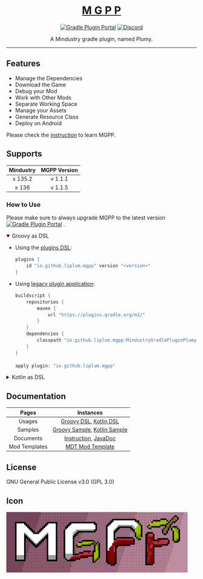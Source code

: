 <div align="center">

# [M G P P](https://plumygame.github.io/mgpp/)

[![Gradle Plugin Portal](https://img.shields.io/gradle-plugin-portal/v/io.github.liplum.mgpp?color=02303a&label=Gradle%20Plugin&logo=Gradle&style=for-the-badge)](https://plugins.gradle.org/plugin/io.github.liplum.mgpp)
[![Discord](https://img.shields.io/discord/937228972041842718?color=%23529b69&label=Discord&logo=Discord&style=for-the-badge)](https://discord.gg/3Hrep3WtUz)

A Mindustry gradle plugin, named Plumy.
___
</div>

## Features

- Manage the Dependencies
- Download the Game
- Debug your Mod
- Work with Other Mods
- Separate Working Space
- Manage your Assets
- Generate Resource Class
- Deploy on Android

Please check the [instruction](https://plumygame.github.io/mgpp/) to learn MGPP.

## Supports

| Mindustry | MGPP Version |
|:---------:|:------------:|
|  ≤ 135.2  |   v 1.1.1    |
|   ≥ 136   |   v 1.1.5    |


### How to Use

Please make sure to always upgrade MGPP to the latest
version [![Gradle Plugin Portal](https://img.shields.io/gradle-plugin-portal/v/io.github.liplum.mgpp?color=02303a&label=&logo=Gradle&style=for-the-badge)](https://plugins.gradle.org/plugin/io.github.liplum.mgpp)
.

<details open>
<summary>
    Groovy as DSL
</summary>

- Using the [plugins DSL](https://docs.gradle.org/current/userguide/plugins.html#sec:plugins_block):
    ```groovy
    plugins {
        id "io.github.liplum.mgpp" version "<version>"
    }
    ```
- Using [legacy plugin application](https://docs.gradle.org/current/userguide/plugins.html#sec:old_plugin_application):
    ```groovy
    buildscript {
        repositories {
            maven {
                url "https://plugins.gradle.org/m2/"
            }
        }
        dependencies {
            classpath "io.github.liplum.mgpp:MindustryGradlePluginPlumy:<version>"
        }
    }
    
    apply plugin: "io.github.liplum.mgpp"
    ```

</details>
<details>
<summary>
    Kotlin as DSL
</summary>

- Using the [plugins DSL](https://docs.gradle.org/current/userguide/plugins.html#sec:plugins_block):
    ```kotlin
    plugins {
      id("io.github.liplum.mgpp") version "<version>"
    }
    ```
- Using [legacy plugin application](https://docs.gradle.org/current/userguide/plugins.html#sec:old_plugin_application):
    ```kotlin
    buildscript {
        repositories {
            maven { url = uri("https://plugins.gradle.org/m2/") }
        }
        dependencies {
            classpath("io.github.liplum.mgpp:MindustryGradlePluginPlumy:<version>")
        }
    }
    
    apply(plugin = "io.github.liplum.mgpp")
    ```

</details>

## Documentation

|     Pages     |                                                                           Instances                                                                            |
|:-------------:|:--------------------------------------------------------------------------------------------------------------------------------------------------------------:|
|    Usages     |                     [Groovy DSL](https://plumygame.github.io/mgpp/groovy.html), [Kotlin DSL](https://plumygame.github.io/mgpp/kotlin.html)                     |
|    Samples    | [Groovy Sample](https://github.com/PlumyGame/mgpp/tree/master/TestProjectGroovy), [Kotlin Sample](https://github.com/PlumyGame/mgpp/tree/master/TestProjectKt) |
|   Documents   |                          [Instruction](https://plumygame.github.io/mgpp/), [JavaDoc](https://plumygame.github.io/mgppDoc/index.html)                           |
| Mod Templates |                                                  [MDT Mod Template](https://github.com/liplum/MdtModTemplate)                                                  |


## License

GNU General Public License v3.0 (GPL 3.0)

## Icon

![preview](GFX/preview-small.png)
